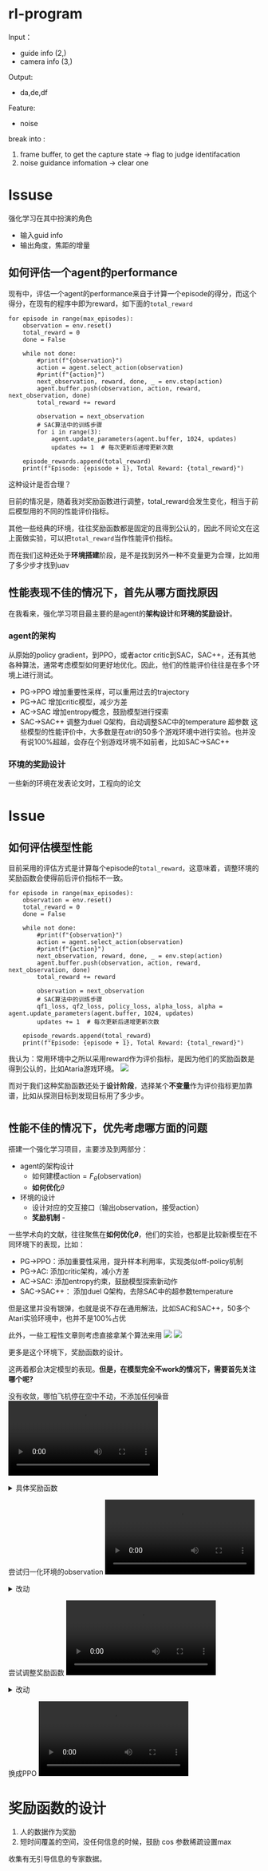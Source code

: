 # rl-program

Input：
- guide info (2,)
- camera info (3,)

Output:
- da,de,df

Feature:
- noise

break into :
1. frame buffer, to get the capture state -> flag to judge identifacation
2. noise guidance infomation  -> clear one

# Issuse
强化学习在其中扮演的角色
- 输入guid info
- 输出角度，焦距的增量

## 如何评估一个agent的performance
现有中，评估一个agent的performance来自于计算一个episode的得分，而这个得分，在现有的程序中即为reward，如下面的`total_reward`
```
for episode in range(max_episodes):
    observation = env.reset()
    total_reward = 0
    done = False

    while not done:
        #print(f"{observation}")
        action = agent.select_action(observation)
        #print(f"{action}")
        next_observation, reward, done, _ = env.step(action)
        agent.buffer.push(observation, action, reward, next_observation, done)
        total_reward += reward

        observation = next_observation
        # SAC算法中的训练步骤
        for i in range(3):
            agent.update_parameters(agent.buffer, 1024, updates)
            updates += 1  # 每次更新后递增更新次数

    episode_rewards.append(total_reward)
    print(f"Episode: {episode + 1}, Total Reward: {total_reward}")
```
这种设计是否合理？

目前的情况是，随着我对奖励函数进行调整，total_reward会发生变化，相当于前后模型用的不同的性能评价指标。

其他一些经典的环境，往往奖励函数都是固定的且得到公认的，因此不同论文在这上面做实验，可以把`total_reward`当作性能评价指标。

而在我们这种还处于**环境搭建**阶段，是不是找到另外一种不变量更为合理，比如用了多少步才找到uav

## 性能表现不佳的情况下，首先从哪方面找原因
在我看来，强化学习项目最主要的是agent的**架构设计**和**环境的奖励设计**。
### agent的架构
从原始的policy gradient，到PPO，或者actor critic到SAC，SAC++，还有其他各种算法，通常考虑模型如何更好地优化。因此，他们的性能评价往往是在多个环境上进行测试。

- PG->PPO 增加重要性采样，可以重用过去的trajectory
- PG->AC 增加critic模型，减少方差
- AC->SAC 增加entropy概念，鼓励模型进行探索
- SAC->SAC++ 调整为duel Q架构，自动调整SAC中的temperature 超参数
这些模型的性能评价中，大多数是在atri的50多个游戏环境中进行实验。也并没有说100%超越，会存在个别游戏环境不如前者，比如SAC->SAC++

### 环境的奖励设计
一些新的环境在发表论文时，工程向的论文

# Issue
## 如何评估模型性能
目前采用的评估方式是计算每个episode的`total_reward`，这意味着，调整环境的奖励函数会使得前后评价指标不一致。
```
for episode in range(max_episodes):
    observation = env.reset()
    total_reward = 0
    done = False

    while not done:
        #print(f"{observation}")
        action = agent.select_action(observation)
        #print(f"{action}")
        next_observation, reward, done, _ = env.step(action)
        agent.buffer.push(observation, action, reward, next_observation, done)
        total_reward += reward

        observation = next_observation
        # SAC算法中的训练步骤
        qf1_loss, qf2_loss, policy_loss, alpha_loss, alpha = agent.update_parameters(agent.buffer, 1024, updates)
        updates += 1  # 每次更新后递增更新次数

    episode_rewards.append(total_reward)
    print(f"Episode: {episode + 1}, Total Reward: {total_reward}")
```

我认为：常用环境中之所以采用reward作为评价指标，是因为他们的奖励函数是得到公认的，比如Ataria游戏环境。
![](assets/atari.png)

而对于我们这种奖励函数还处于**设计阶段**，选择某个**不变量**作为评价指标更加靠谱，比如从探测目标到发现目标用了多少步。

#

## 性能不佳的情况下，优先考虑哪方面的问题
搭建一个强化学习项目，主要涉及到两部分：
- agent的架构设计
  - 如何建模$\text{action} = F_{\theta}(\text{observation})$
  - **如何优化**$\theta$
- 环境的设计
  - 设计对应的交互接口（输出observation，接受action）
  - **奖励机制**  - 

一些学术向的文献，往往聚焦在**如何优化$\theta$**，他们的实验，也都是比较新模型在不同环境下的表现，比如：
- PG->PPO：添加重要性采用，提升样本利用率，实现类似off-policy机制
- PG->AC: 添加critic架构，减小方差
- AC->SAC: 添加entropy约束，鼓励模型探索新动作
- SAC->SAC++： 添加duel Q架构，去除SAC中的超参数temperature

但是这里并没有银弹，也就是说不存在通用解法，比如SAC和SAC++，50多个Atari实验环境中，也并不是100%占优

此外，一些工程性文章则考虑直接拿某个算法来用
![](assets/engenering_experiments.png)
![](assets/meta_drivve.png)

更多是这个环境下，奖励函数的设计。

这两着都会决定模型的表现。**但是，在模型完全不work的情况下，需要首先关注哪个呢?**

没有收敛，哪怕飞机停在空中不动，不添加任何噪音
<video controls>
    <source src="assets/20231130_172237.mp4" type="video/mp4">
</video>

<details><summary>具体奖励函数</summary>

![Alt text](assets/image.png)

</details>

尝试归一化环境的observation
<video controls>
    <source src="assets/sac2.mp4" type="video/mp4">
</video>

<details><summary>改动</summary>

![Alt text](assets/sac2.png)

</details>

尝试调整奖励函数
<video controls>
    <source src="assets/sac3.mp4" type="video/mp4">
</video>

<details><summary>改动</summary>

![Alt text](assets/sac3.png)

</details>


换成PPO
<video controls>
    <source src="assets/ppo.mp4" type="video/mp4">
</video>


# 奖励函数的设计
1. 人的数据作为奖励
2. 短时间覆盖的空间，没任何信息的时候，鼓励
cos 参数稀疏设置max

收集有无引导信息的专家数据。